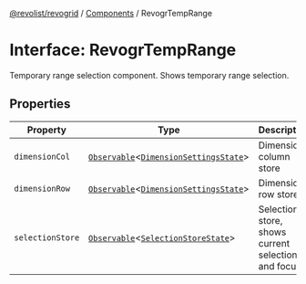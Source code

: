 [@revolist/revogrid](README.md) / [Components](Namespace.Components.md) / RevogrTempRange

# Interface: RevogrTempRange

Temporary range selection component. Shows temporary range selection.

## Properties

| Property | Type | Description | Defined in |
| ------ | ------ | ------ | ------ |
| `dimensionCol` | [`Observable`](TypeAlias.Observable.md)\<[`DimensionSettingsState`](Interface.DimensionSettingsState.md)\> | Dimension column store | [src/components.d.ts:689](https://github.com/revolist/revogrid/blob/6916c62aedeba77f36804fdc386f78e588e18412/src/components.d.ts#L689) |
| `dimensionRow` | [`Observable`](TypeAlias.Observable.md)\<[`DimensionSettingsState`](Interface.DimensionSettingsState.md)\> | Dimension row store | [src/components.d.ts:693](https://github.com/revolist/revogrid/blob/6916c62aedeba77f36804fdc386f78e588e18412/src/components.d.ts#L693) |
| `selectionStore` | [`Observable`](TypeAlias.Observable.md)\<[`SelectionStoreState`](TypeAlias.SelectionStoreState.md)\> | Selection store, shows current selection and focus | [src/components.d.ts:697](https://github.com/revolist/revogrid/blob/6916c62aedeba77f36804fdc386f78e588e18412/src/components.d.ts#L697) |
